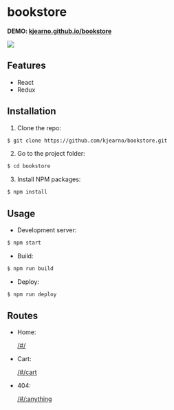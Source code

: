 # bookstore

**DEMO: [kjearno.github.io/bookstore](https://kjearno.github.io/bookstore)**

![](https://user-images.githubusercontent.com/39556179/120910219-74afbb80-c696-11eb-9c6f-24094e32ef44.png)

## Features

- React
- Redux

## Installation

1. Clone the repo:

```sh
$ git clone https://github.com/kjearno/bookstore.git
```

2. Go to the project folder:

```sh
$ cd bookstore
```

3. Install NPM packages:

```sh
$ npm install
```

## Usage

- Development server:

```sh
$ npm start
```

- Build:

```sh
$ npm run build
```

- Deploy:

```sh
$ npm run deploy
```

## Routes

- Home:

  [/#/](https://kjearno.github.io/bookstore/#/)

- Cart:

  [/#/cart](https://kjearno.github.io/bookstore/#/cart)

- 404:

  [/#/:anything](https://kjearno.github.io/bookstore/#/:anything)
